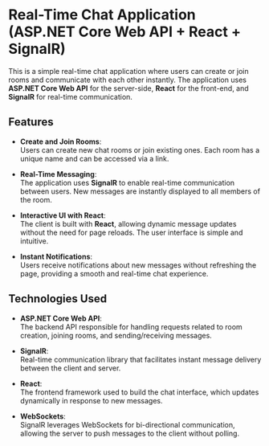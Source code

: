 # Real-Time Chat Application (ASP.NET Core Web API + React + SignalR)

This is a simple real-time chat application where users can create or join rooms and communicate with each other instantly. The application uses **ASP.NET Core Web API** for the server-side, **React** for the front-end, and **SignalR** for real-time communication.

## Features

- **Create and Join Rooms**:  
  Users can create new chat rooms or join existing ones. Each room has a unique name and can be accessed via a link.
  
- **Real-Time Messaging**:  
  The application uses **SignalR** to enable real-time communication between users. New messages are instantly displayed to all members of the room.
  
- **Interactive UI with React**:  
  The client is built with **React**, allowing dynamic message updates without the need for page reloads. The user interface is simple and intuitive.
  
- **Instant Notifications**:  
  Users receive notifications about new messages without refreshing the page, providing a smooth and real-time chat experience.

## Technologies Used

- **ASP.NET Core Web API**:  
  The backend API responsible for handling requests related to room creation, joining rooms, and sending/receiving messages.

- **SignalR**:  
  Real-time communication library that facilitates instant message delivery between the client and server.
  
- **React**:  
  The frontend framework used to build the chat interface, which updates dynamically in response to new messages.

- **WebSockets**:  
  SignalR leverages WebSockets for bi-directional communication, allowing the server to push messages to the client without polling.
